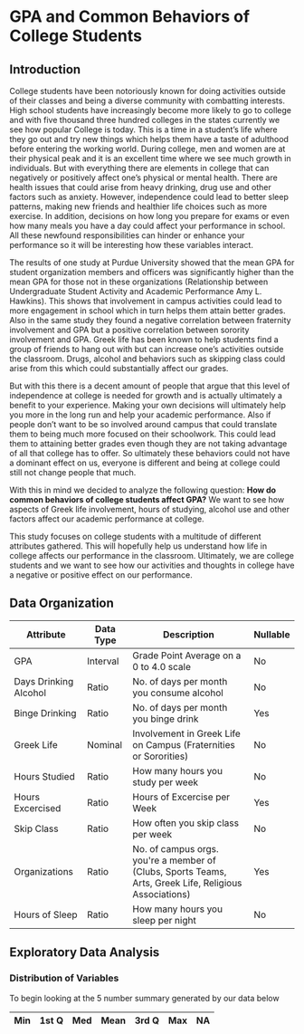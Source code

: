# GPA and Common Behaviors of College Students

## Introduction

   College students have been notoriously known for doing activities outside of their classes and being a diverse community with combatting interests.  High school students have increasingly become more likely to go to college and with five thousand three hundred colleges in the states currently we see how popular College is today.  This is a time in a student’s life where they go out and try new things which helps them have a taste of adulthood before entering the working world.  During college, men and women are at their physical peak and it is an excellent time where we see much growth in individuals.  But with everything there are elements in college that can negatively or positively affect one’s physical or mental health.  There are health issues that could arise from heavy drinking, drug use and other factors such as anxiety.  However, independence could lead to better sleep patterns, making new friends and healthier life choices such as more exercise.  In addition, decisions on how long you prepare for exams or even how many meals you have a day could affect your performance in school.  All these newfound responsibilities can hinder or enhance your performance so it will be interesting how these variables interact.

  The results of one study at Purdue University showed that the mean GPA for student organization members and officers was significantly higher than the mean GPA for those not in these organizations (Relationship between Undergraduate Student Activity and Academic Performance Amy L. Hawkins).  This shows that involvement in campus activities could lead to more engagement in school which in turn helps them attain better grades.  Also in the same study they found a negative correlation between fraternity involvement and GPA but a positive correlation between sorority involvement and GPA.  Greek life has been known to help students find a group of friends to hang out with but can increase one’s activities outside the classroom.  Drugs, alcohol and behaviors such as skipping class could arise from this which could substantially affect our grades.  

  But with this there is a decent amount of people that argue that this level of independence at college is needed for growth and is actually ultimately a benefit to your experience.  Making your own decisions will ultimately help you more in the long run and help your academic performance.  Also if people don’t want to be so involved around campus that could translate them to being much more focused on their schoolwork.  This could lead them to attaining better grades even though they are not taking advantage of all that college has to offer.  So ultimately these behaviors could not have a dominant effect on us, everyone is different and being at college could still not change people that much.  

  With this in mind we decided to analyze the following question: **How do common behaviors of college students affect GPA?** We want to see how aspects of Greek life involvement, hours of studying, alcohol use and other factors affect our academic performance at college.

  This study focuses on college students with a multitude of different attributes gathered.  This will hopefully help us understand how life in college affects our performance in the classroom.  Ultimately, we are college students and we want to see how our activities and thoughts in college have a negative or positive effect on our performance.  

  
## Data Organization
| Attribute   | Data Type   | Description   | Nullable   |
|-------------|-------------|---------------|------------|
|GPA          |Interval     |Grade Point Average on a 0 to 4.0 scale| No |
|Days Drinking Alcohol|Ratio|No. of days per month you consume alcohol| No |
|Binge Drinking|Ratio|No. of days per month you binge drink|Yes|
|Greek Life|Nominal|Involvement in Greek Life on Campus (Fraternities or Sororities)| No|
|Hours Studied|Ratio|How many hours you study per week|No|
|Hours Excercised|Ratio|Hours of Excercise per Week|Yes|
|Skip Class|Ratio|How often you skip class per week|No|
|Organizations|Ratio|No. of campus orgs. you're a member of (Clubs, Sports Teams, Arts, Greek Life, Religious Associations)|Yes|
|Hours of Sleep|Ratio|How many hours you sleep per night|No|

## Exploratory Data Analysis

### Distribution of Variables

   To begin looking at the 5 number summary generated by our data below
   
   |  Min   |  1st Q |  Med   |  Mean  |  3rd Q |  Max   |  NA |  
   |--------|--------|--------|--------|--------|--------|-----|



